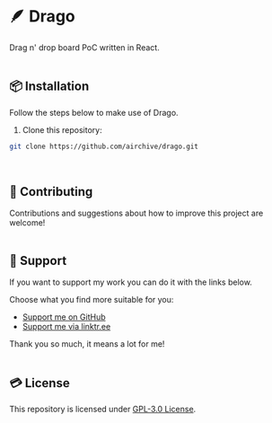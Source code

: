 # 🪶 Drago
Drag n' drop board PoC written in React.  
&nbsp;

## 📦 Installation  
Follow the steps below to make use of Drago.
&nbsp;

1. Clone this repository:  
```bash
git clone https://github.com/airchive/drago.git
```
&nbsp;

## 🤝 Contributing  
Contributions and suggestions about how to improve this project are welcome!  
&nbsp;  

## 💚 Support  
If you want to support my work you can do it with the links below.  

Choose what you find more suitable for you:  
- [Support me on GitHub](https://github.com/sponsors/Airscripts)  
- [Support me via linktr.ee](https://linktr.ee/airscript)  

Thank you so much, it means a lot for me!  
&nbsp;  

## 💳 License  
This repository is licensed under [GPL-3.0 License](https://github.com/airchive/drago/blog/main/LICENSE).  
&nbsp;
